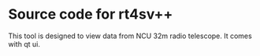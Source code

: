 # Source code for rt4sv++
This tool is designed to view data from NCU 32m radio telescope.
It comes with qt ui.
